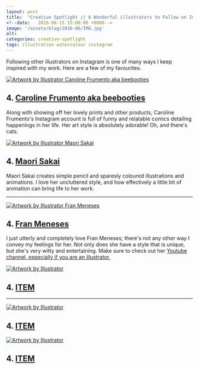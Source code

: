 ```yaml
---
layout: post
title:  "Creative Spotlight // 6 Wonderful illustrators to Follow on Instagram"
<!--date:   2016-06-15 15:00:00 +0000-->
image: '/assets/blog/2016-06/IMG.jpg'
alt: 
categories: creative-spotlight
tags: illustration watercolour instagram
---
```


<p class="intro">Following other illustrators on Instagram is one of many ways I keep inspired with my work. Here are a few of my favourites.</p>

<div class="row">
	<div class="col-md-6">
		<a href="https://www.instagram.com/beebooties/" title="Instagram of Caroline Frumento aka beebooties"><img src="/assets/blog/2016-06/IMG.jpg" alt="Artwork by Illustrator Caroline Frumento aka beebooties" title="Artwork by Illustrator Caroline Frumento aka beebooties"></a>
		<h2>4. <a href="https://www.instagram.com/beebooties/" title="Instagram of Illustrator Caroline Frumento aka beebooties">Caroline Frumento aka beebooties</a></h2>
		<p>Along with showing off her lovely prints and other products, Caroline Frumento's Instagram account is full of funny and relatable comics detailing happenings in her life. Her art style is absolutely adorable! Oh, and there's cats.</p>
	</div>
	<div class="col-md-6">
		<a href="https://www.instagram.com/maori_sakai_illustration/" title="Instagram of Illustrator Maori Sakai"><img src="/assets/blog/2016-06/IMG.jpg" alt="Artwork by Illustrator Maori Sakai" title="Artwork by Illustrator Maori Sakai"></a>
		<h2>4. <a href="https://www.instagram.com/maori_sakai_illustration/" title="Instagram of Illustrator Maori Sakai">Maori Sakai</a></h2>
		<p>Maori Sakai creates simple pencil and sparesly coloured illustrations and animations. I love her uncluttered style, and how effectively a little bit of animation can bring life to her work.</p>
	</div>
</div>

* * *

<div class="row">
	<div class="col-md-6">
		<a href="https://www.instagram.com/frannerd/" title="Instagram of Illustrator Fran Meneses"><img src="/assets/blog/2016-06/IMG.jpg" alt="Artwork by Illustrator Fran Meneses" title="Artwork by Illustrator Fran Meneses"></a>
		<h2>4. <a href="https://www.instagram.com/frannerd/" title="Instagram of Illustrator Fran Meneses">Fran Meneses</a></h2>
		<p>I just utterly and completely love Fran Meneses; there's not any other way I convey my feelings for her. Not only does she have a style that is unique, but she's very witty and entertaining. Make sure to check out her <a href="https://www.youtube.com/channel/UCJNH25X9d9Nc7h3Rd7cm7bw" title-"Fran Meneses' Youtube Channel">Youtube channel, especially if you are an illustrator.</p>
	</div>
	<div class="col-md-6">
		<a href="https://www.instagram.com/andsmilestudio/" title="Instagram of Illustrator "><img src="/assets/blog/2016-06/IMG.jpg" alt="Artwork by Illustrator " title="Artwork by Illustrator "></a>
		<h2>4. <a href="https://www.instagram.com/andsmilestudio/" title="Instagram of Illustrator ">ITEM</a></h2>
		<p></p>
	</div>
</div>

* * *

<div class="row">
	<div class="col-md-6">
		<a href="https://www.instagram.com/beeskneesindustries/" title="Instagram of Illustrator "><img src="/assets/blog/2016-06/IMG.jpg" alt="Artwork by Illustrator " title="Artwork by Illustrator "></a>
		<h2>4. <a href="https://www.instagram.com/beeskneesindustries/" title="Instagram of Illustrator ">ITEM</a></h2>
		<p></p>
	</div>
	<div class="col-md-6">
		<a href="https://www.instagram.com/laura_manfre/" title="Instagram of Illustrator "><img src="/assets/blog/2016-06/IMG.jpg" alt="Artwork by Illustrator " title="Artwork by Illustrator "></a>
		<h2>4. <a href="https://www.instagram.com/laura_manfre/" title="Instagram of Illustrator ">ITEM</a></h2>
		<p></p>
	</div>
</div>





<div style="display: none;">
	<img src="/assets/blog/2016-06/IMG.jpg" alt="POST TITILE" title="POST TITILE by @arosecast">
</div>